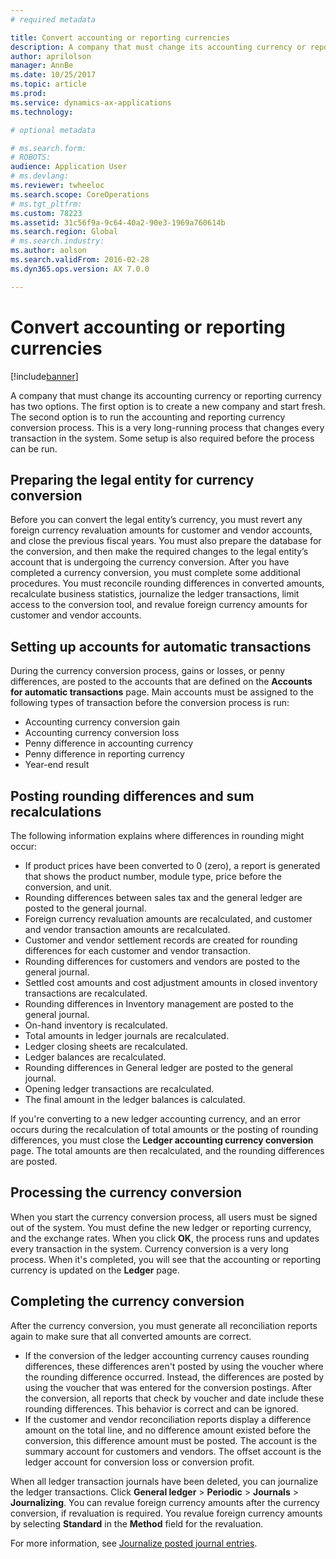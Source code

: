 ```yaml
---
# required metadata

title: Convert accounting or reporting currencies
description: A company that must change its accounting currency or reporting currency has two options.
author: aprilolson
manager: AnnBe
ms.date: 10/25/2017
ms.topic: article
ms.prod: 
ms.service: dynamics-ax-applications
ms.technology: 

# optional metadata

# ms.search.form: 
# ROBOTS: 
audience: Application User
# ms.devlang: 
ms.reviewer: twheeloc
ms.search.scope: CoreOperations
# ms.tgt_pltfrm: 
ms.custom: 78223
ms.assetid: 31c56f9a-9c64-40a2-90e3-1969a760614b
ms.search.region: Global
# ms.search.industry: 
ms.author: aolson
ms.search.validFrom: 2016-02-28
ms.dyn365.ops.version: AX 7.0.0

---
```


# Convert accounting or reporting currencies

[!include[banner](../includes/banner.md)]


A company that must change its accounting currency or reporting currency has two options. The first option is to create a new company and start fresh. The second option is to run the accounting and reporting currency conversion process. This is a very long-running process that changes every transaction in the system. Some setup is also required before the process can be run.

## Preparing the legal entity for currency conversion
Before you can convert the legal entity’s currency, you must revert any foreign currency revaluation amounts for customer and vendor accounts, and close the previous fiscal years. You must also prepare the database for the conversion, and then make the required changes to the legal entity’s account that is undergoing the currency conversion. After you have completed a currency conversion, you must complete some additional procedures. You must reconcile rounding differences in converted amounts, recalculate business statistics, journalize the ledger transactions, limit access to the conversion tool, and revalue foreign currency amounts for customer and vendor accounts.

## Setting up accounts for automatic transactions
During the currency conversion process, gains or losses, or penny differences, are posted to the accounts that are defined on the **Accounts for automatic transactions** page. Main accounts must be assigned to the following types of transaction before the conversion process is run:

-   Accounting currency conversion gain
-   Accounting currency conversion loss
-   Penny difference in accounting currency
-   Penny difference in reporting currency
-   Year-end result

## Posting rounding differences and sum recalculations
The following information explains where differences in rounding might occur:

-   If product prices have been converted to 0 (zero), a report is generated that shows the product number, module type, price before the conversion, and unit.
-   Rounding differences between sales tax and the general ledger are posted to the general journal.
-   Foreign currency revaluation amounts are recalculated, and customer and vendor transaction amounts are recalculated.
-   Customer and vendor settlement records are created for rounding differences for each customer and vendor transaction.
-   Rounding differences for customers and vendors are posted to the general journal.
-   Settled cost amounts and cost adjustment amounts in closed inventory transactions are recalculated.
-   Rounding differences in Inventory management are posted to the general journal.
-   On-hand inventory is recalculated.
-   Total amounts in ledger journals are recalculated.
-   Ledger closing sheets are recalculated.
-   Ledger balances are recalculated.
-   Rounding differences in General ledger are posted to the general journal.
-   Opening ledger transactions are recalculated.
-   The final amount in the ledger balances is calculated.

If you're converting to a new ledger accounting currency, and an error occurs during the recalculation of total amounts or the posting of rounding differences, you must close the **Ledger accounting currency conversion** page. The total amounts are then recalculated, and the rounding differences are posted.

## Processing the currency conversion
When you start the currency conversion process, all users must be signed out of the system. You must define the new ledger or reporting currency, and the exchange rates. When you click **OK**, the process runs and updates every transaction in the system. Currency conversion is a very long process. When it's completed, you will see that the accounting or reporting currency is updated on the **Ledger** page.

## Completing the currency conversion
After the currency conversion, you must generate all reconciliation reports again to make sure that all converted amounts are correct.

-   If the conversion of the ledger accounting currency causes rounding differences, these differences aren't posted by using the voucher where the rounding difference occurred. Instead, the differences are posted by using the voucher that was entered for the conversion postings. After the conversion, all reports that check by voucher and date include these rounding differences. This behavior is correct and can be ignored.
-   If the customer and vendor reconciliation reports display a difference amount on the total line, and no difference amount existed before the conversion, this difference amount must be posted. The account is the summary account for customers and vendors. The offset account is the ledger account for conversion loss or conversion profit.

When all ledger transaction journals have been deleted, you can journalize the ledger transactions. Click **General ledger** &gt; **Periodic** &gt; **Journals** &gt; **Journalizing**. You can revalue foreign currency amounts after the currency conversion, if revaluation is required. You revalue foreign currency amounts by selecting **Standard** in the **Method** field for the revaluation.

For more information, see [Journalize posted journal entries](tasks/journalize-posted-journal-entries.md).

